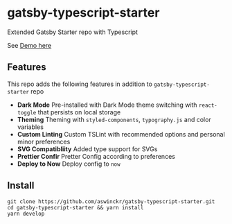 # gatsby-typescript-starter
Extended Gatsby Starter repo with Typescript

See [Demo here](https://gatsby-typescript-starter.aswinckr.now.sh/)


## Features
This repo adds the following features in addition to `gatsby-typescript-starter` repo
- **Dark Mode** Pre-installed with Dark Mode theme switching with `react-toggle` that persists on local storage
- **Theming** Theming with `styled-components`, `typography.js` and color variables
- **Custom Linting** Custom TSLint with recommended options and personal minor preferences
- **SVG Compatibliity** Added type support for SVGs
- **Prettier Confir** Pretter Config according to preferences
- **Deploy to Now** Deploy config to `now`

## Install
```
git clone https://github.com/aswinckr/gatsby-typescript-starter.git
cd gatsby-typescript-starter && yarn install
yarn develop
```

